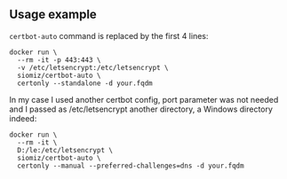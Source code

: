 ## Usage example 

`certbot-auto` command is replaced by the first 4 lines:

```
docker run \
  --rm -it -p 443:443 \
  -v /etc/letsencrypt:/etc/letsencrypt \
  siomiz/certbot-auto \
  certonly --standalone -d your.fqdm
```

In my case I used another certbot config, port parameter was not needed and I passed as /etc/letsencrypt another directory, a Windows directory indeed:

```
docker run \
  --rm -it \
  D:/le:/etc/letsencrypt \
  siomiz/certbot-auto \
  certonly --manual --preferred-challenges=dns -d your.fqdm
```